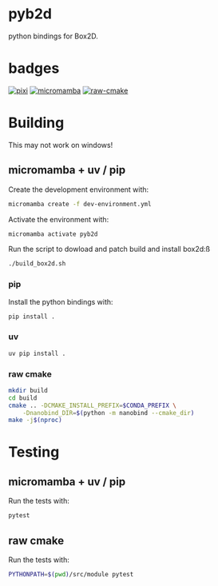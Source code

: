 # pyb2d
python bindings for Box2D.


# badges
[![pixi](https://github.com/DerThorsten/bb2d/actions/workflows/pixi.yml/badge.svg)](https://github.com/DerThorsten/bb2d/actions/workflows/pixi.yml)
[![micromamba](https://github.com/DerThorsten/bb2d/actions/workflows/mm.yaml/badge.svg)](https://github.com/DerThorsten/bb2d/actions/workflows/mm.yaml)
[![raw-cmake](https://github.com/DerThorsten/bb2d/actions/workflows/raw-cmake.yaml/badge.svg)](https://github.com/DerThorsten/bb2d/actions/workflows/raw-cmake.yaml)

# Building
This may not work on windows!

## micromamba + uv / pip

Create the development environment with:
```bash
micromamba create -f dev-environment.yml
```

Activate the environment with:
```bash
micromamba activate pyb2d
```

Run the script to dowload and patch build
and install box2d:ß
```bash
./build_box2d.sh
```
### pip

Install the python bindings with:
```bash
pip install .
```
### uv

```bash
uv pip install .
```


### raw cmake

```bash
mkdir build
cd build
cmake .. -DCMAKE_INSTALL_PREFIX=$CONDA_PREFIX \
    -Dnanobind_DIR=$(python -m nanobind --cmake_dir)
make -j$(nproc)
```


# Testing
## micromamba + uv / pip
Run the tests with:
```bash
pytest
```

## raw cmake
Run the tests with:
```bash
PYTHONPATH=$(pwd)/src/module pytest
```
